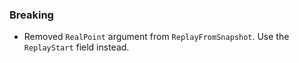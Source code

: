 ### Breaking

- Removed `RealPoint` argument from `ReplayFromSnapshot`. Use the `ReplayStart`
  field instead.
